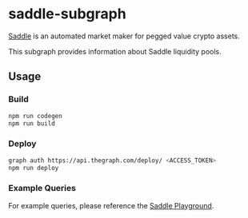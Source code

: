 # saddle-subgraph

[Saddle](https://saddle.finance/) is an automated market maker for pegged value crypto assets.

This subgraph provides information about Saddle liquidity pools.

## Usage

### Build

```bash
npm run codegen
npm run build
```

### Deploy

```bash
graph auth https://api.thegraph.com/deploy/ <ACCESS_TOKEN>
npm run deploy
```

### Example Queries

For example queries, please reference the [Saddle Playground](https://thegraph.com/explorer/subgraph/saddle-finance/saddle?selected=playground).

